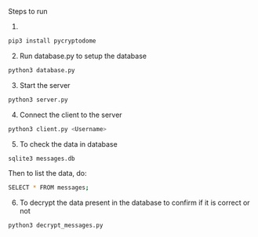 Steps to run

1)
```sh
pip3 install pycryptodome
```

2) Run database.py to setup the database

```sh
python3 database.py
```

3) Start the server

```sh
python3 server.py
```

4) Connect the client to the server

```sh
python3 client.py <Username>
```

5) To check the data in database

```sh
sqlite3 messages.db
```

Then to list the data, do:

```sh
SELECT * FROM messages;
```

6) To decrypt the data present in the database to confirm if it is correct or not

```sh
python3 decrypt_messages.py
```
